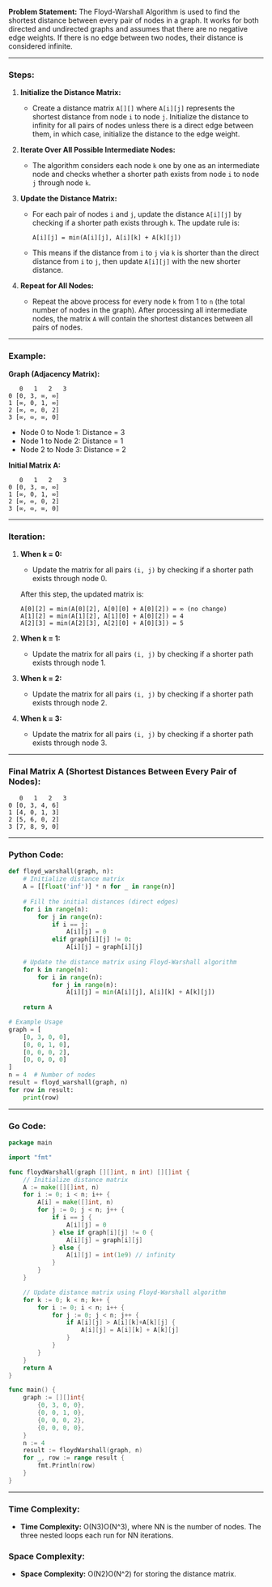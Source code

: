 **Problem Statement:** The Floyd-Warshall Algorithm is used to find the shortest distance between every pair of nodes in a graph. It works for both directed and undirected graphs and assumes that there are no negative edge weights. If there is no edge between two nodes, their distance is considered infinite.

---

### Steps:

1. **Initialize the Distance Matrix:**
    
    - Create a distance matrix `A[][]` where `A[i][j]` represents the shortest distance from node `i` to node `j`. Initialize the distance to infinity for all pairs of nodes unless there is a direct edge between them, in which case, initialize the distance to the edge weight.
2. **Iterate Over All Possible Intermediate Nodes:**
    
    - The algorithm considers each node `k` one by one as an intermediate node and checks whether a shorter path exists from node `i` to node `j` through node `k`.
3. **Update the Distance Matrix:**
    
    - For each pair of nodes `i` and `j`, update the distance `A[i][j]` by checking if a shorter path exists through `k`. The update rule is:
        
        ```
        A[i][j] = min(A[i][j], A[i][k] + A[k][j])
        ```
        
    - This means if the distance from `i` to `j` via `k` is shorter than the direct distance from `i` to `j`, then update `A[i][j]` with the new shorter distance.
4. **Repeat for All Nodes:**
    
    - Repeat the above process for every node `k` from 1 to `n` (the total number of nodes in the graph). After processing all intermediate nodes, the matrix `A` will contain the shortest distances between all pairs of nodes.

---

### Example:

**Graph (Adjacency Matrix):**

```
   0   1   2   3
0 [0, 3, ∞, ∞]
1 [∞, 0, 1, ∞]
2 [∞, ∞, 0, 2]
3 [∞, ∞, ∞, 0]
```

- Node 0 to Node 1: Distance = 3
- Node 1 to Node 2: Distance = 1
- Node 2 to Node 3: Distance = 2

**Initial Matrix A:**

```
   0   1   2   3
0 [0, 3, ∞, ∞]
1 [∞, 0, 1, ∞]
2 [∞, ∞, 0, 2]
3 [∞, ∞, ∞, 0]
```

---

### Iteration:

1. **When k = 0:**
    
    - Update the matrix for all pairs `(i, j)` by checking if a shorter path exists through node 0.
    
    After this step, the updated matrix is:
    
    ```
    A[0][2] = min(A[0][2], A[0][0] + A[0][2]) = ∞ (no change)
    A[1][2] = min(A[1][2], A[1][0] + A[0][2]) = 4
    A[2][3] = min(A[2][3], A[2][0] + A[0][3]) = 5
    ```
    
2. **When k = 1:**
    
    - Update the matrix for all pairs `(i, j)` by checking if a shorter path exists through node 1.
3. **When k = 2:**
    
    - Update the matrix for all pairs `(i, j)` by checking if a shorter path exists through node 2.
4. **When k = 3:**
    
    - Update the matrix for all pairs `(i, j)` by checking if a shorter path exists through node 3.

---

### Final Matrix A (Shortest Distances Between Every Pair of Nodes):

```
   0   1   2   3
0 [0, 3, 4, 6]
1 [4, 0, 1, 3]
2 [5, 6, 0, 2]
3 [7, 8, 9, 0]
```

---

### Python Code:

```python
def floyd_warshall(graph, n):
    # Initialize distance matrix
    A = [[float('inf')] * n for _ in range(n)]
    
    # Fill the initial distances (direct edges)
    for i in range(n):
        for j in range(n):
            if i == j:
                A[i][j] = 0
            elif graph[i][j] != 0:
                A[i][j] = graph[i][j]
    
    # Update the distance matrix using Floyd-Warshall algorithm
    for k in range(n):
        for i in range(n):
            for j in range(n):
                A[i][j] = min(A[i][j], A[i][k] + A[k][j])
    
    return A

# Example Usage
graph = [
    [0, 3, 0, 0],
    [0, 0, 1, 0],
    [0, 0, 0, 2],
    [0, 0, 0, 0]
]
n = 4  # Number of nodes
result = floyd_warshall(graph, n)
for row in result:
    print(row)
```

---

### Go Code:

```go
package main

import "fmt"

func floydWarshall(graph [][]int, n int) [][]int {
	// Initialize distance matrix
	A := make([][]int, n)
	for i := 0; i < n; i++ {
		A[i] = make([]int, n)
		for j := 0; j < n; j++ {
			if i == j {
				A[i][j] = 0
			} else if graph[i][j] != 0 {
				A[i][j] = graph[i][j]
			} else {
				A[i][j] = int(1e9) // infinity
			}
		}
	}

	// Update distance matrix using Floyd-Warshall algorithm
	for k := 0; k < n; k++ {
		for i := 0; i < n; i++ {
			for j := 0; j < n; j++ {
				if A[i][j] > A[i][k]+A[k][j] {
					A[i][j] = A[i][k] + A[k][j]
				}
			}
		}
	}
	return A
}

func main() {
	graph := [][]int{
		{0, 3, 0, 0},
		{0, 0, 1, 0},
		{0, 0, 0, 2},
		{0, 0, 0, 0},
	}
	n := 4
	result := floydWarshall(graph, n)
	for _, row := range result {
		fmt.Println(row)
	}
}
```

---

### Time Complexity:

- **Time Complexity:** O(N3)O(N^3), where NN is the number of nodes. The three nested loops each run for NN iterations.

### Space Complexity:

- **Space Complexity:** O(N2)O(N^2) for storing the distance matrix.